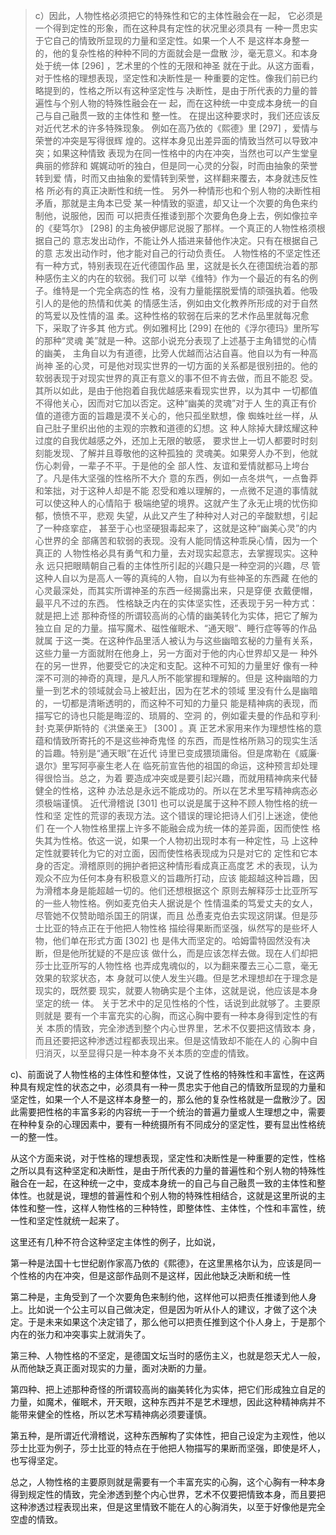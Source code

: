 <blockquote data-pid="DRMubwop">c）因此，⼈物性格必须把它的特殊性和它的主体性融会在⼀起， 它必须是⼀个得到定性的形象，⽽在这种具有定性的状况⾥必须具有 ⼀种⼀贯忠实于它⾃⼰的情致所显现的⼒量和坚定性。如果⼀个⼈不 是这样本⾝整⼀的，他的复杂性格的种种不同的⽅⾯就会是⼀盘散 沙，毫⽆意义。和本⾝处于统⼀体 [296] ，艺术⾥的个性的⽆限和神圣 就在于此。从这⽅⾯看，对于性格的理想表现，坚定性和决断性是⼀ 种重要的定性。像我们前已约略提到的，性格之所以有这种坚定性与 决断性，是由于所代表的⼒量的普遍性与个别⼈物的特殊性融会在⼀ 起，⽽在这种统⼀中变成本⾝统⼀的⾃⼰与⾃⼰融贯⼀致的主体性和 整⼀性。 在提出这种要求时，我们还应该反对近代艺术的许多特殊现象。 例如在⾼乃依的《熙德》⾥ [297] ，爱情与荣誉的冲突是写得很辉 煌的。这样本⾝⻅出差异⾯的情致当然可以导致冲突；如果这种情致 表现为在同⼀性格中的内在冲突，当然也可以产⽣堂皇典丽的修辞和 娓娓动听的独⽩，但是同⼀⼼灵的分裂，时⽽由抽象的荣誉转到爱 情，时⽽⼜由抽象的爱情转到荣誉，这样翻来覆去，本⾝就违反性格 所必有的真正决断性和统⼀性。 另外⼀种情形也和个别⼈物的决断性相⽭盾，那就是主⾓本已受 某⼀种情致的驱遣，却⼜让⼀个次要的⾓⾊来约制他，说服他，因⽽ 可以把责任推诿到那个次要⾓⾊⾝上去，例如像拉⾟的《斐笃尔》 [298] 的主⾓被伊娜尼说服了那样。⼀个真正的⼈物性格须根据⾃⼰的 意志发出动作，不能让外⼈插进来替他作决定。只有在根据⾃⼰的意 志发出动作时，他才能对⾃⼰的⾏动负责任。 ⼈物性格的不坚定性还有⼀种⽅式，特别表现在近代德国作品 ⾥，这就是⻓久在德国统治着的那种感伤主义的内在的软弱。我们可 以举《维特》作为⼀个最近的有名的例⼦。维特是⼀个完全病态的性 格，没有⼒量能摆脱爱情的顽强执着。他吸引⼈的是他的热情和优美 的情感⽣活，例如由⽂化教养所形成的对于⾃然的笃爱以及性情的温 柔。这种性格的软弱在后来的艺术作品⾥就每况愈下，采取了许多其 他⽅式。例如雅柯⽐ [299] 在他的《浮尔德玛》⾥所写的那种“灵魂 美”就是⼀种。这部⼩说充分表现了上述基于主⾓错觉的⼼情的幽美， 主⾓⾃以为有道德，⽐旁⼈优越⽽沾沾⾃喜。他⾃以为有⼀种⾼尚神 圣的⼼灵，可是他对现实世界的⼀切⽅⾯的关系都是很别扭的。他的 软弱表现于对现实世界的真正有意义的事不但不肯去做，⽽且不能忍 受。其所以如此，是由于他抱着⾃我优越感来看现实世界，以为其中 ⼀切都值不得他关⼼，因⽽对它加以否定。这种“幽美的灵魂”对于⼈ ⽣的真正有价值的道德⽅⾯的旨趣是漠不关⼼的，他只孤坐默想，像 蜘蛛吐丝⼀样，从⾃⼰肚⼦⾥织出他的主观的宗教和道德的幻想。这 种⼈除掉⼤肆炫耀这种过度的⾃我优越感之外，还加上⽆限的敏感， 要求世上⼀切⼈都要时时刻刻能发现、了解并且尊敬他的这种孤独的 灵魂美。如果旁⼈办不到，他就伤⼼刺⾻，⼀辈⼦不平。于是他的全 部⼈性、友谊和爱情就都⻢上垮台了。凡是伟⼤坚强的性格所不⼤介 意的东⻄，例如⼀点冬烘⽓，⼀点鲁莽和笨拙，对于这种⼈却是不能 忍受和难以理解的，⼀点微不⾜道的事情就可以使这种⼈的⼼情陷于 极端绝望的境界。这就产⽣了永⽆⽌境的忧伤抑郁，愤愤不平，悲观 失望，从此⼜产⽣了种种对⼈对⼰的⾟酸默想，引起了⼀种痉挛症， 甚⾄于⼼也坚硬狠毒起来了，这就是这种“幽美⼼灵”的内⼼世界的全 部痛苦和软弱的表现。没有⼈能同情这种乖戾⼼情，因为⼀个真正的 ⼈物性格必具有勇⽓和⼒量，去对现实起意志，去掌握现实。这种永 远只把眼睛朝⾃⼰看的主体性所引起的兴趣只是⼀种空洞的兴趣，尽 管这种⼈⾃以为是⾼⼈⼀等的真纯的⼈物，⾃以为有些神圣的东⻄藏 在他的⼼灵最深处，⽽其实所谓神圣的东⻄⼀经揭露出来，只是穿便 ⾐戴便帽，最平凡不过的东⻄。 性格缺乏内在的实体坚实性，还表现于另⼀种⽅式：就是把上述 那种奇怪的所谓较⾼尚的⼼情的幽美转化为实体，把它了解为独⽴⾃ ⾜的⼒量。描写魔术、磁性催眠术、“通天眼”、睡⾏症等等的作品就属 于这⼀类。在这种作品⾥活⼈被认为与这些幽暗⽞秘的⼒量有关系， 这些⼒量⼀⽅⾯就附在他⾝上，另⼀⽅⾯对于他的内⼼世界却⼜是⼀ 种外在的另⼀世界，他要受它的决定和⽀配。这种不可知的⼒量⾥好 像有⼀种深不可测的神奇的真理，是凡⼈所不能掌握和理解的。但是 这种幽暗的⼒量⼀到艺术的领域就会⻢上被赶出，因为在艺术的领域 ⾥没有什么是幽暗的，⼀切都是清晰透明的，⽽这种不可知的⼒量只 能是精神病的表现，⽽描写它的诗也只能是晦涩的、琐屑的、空洞 的，例如霍夫曼的作品和亨利·封·克莱伊斯特的《洪堡亲王》 [300] 。真 正艺术家⽤来作为理想性格的意蕴和情致所寄托的不是这些神奇⿁怪 的东⻄，⽽是性格所熟习的现实⽣活的旨趣。特别是“通天眼”在近代 诗⾥已变成猥琐庸俗。但是席勒在《威廉·退尔》⾥写阿亭豪⽣⽼⼈在 临死前宣告他的祖国的命运，这种预⾔却处理得很恰当。总之，为着 要造成冲突或是要引起兴趣，⽽就⽤精神病来代替健全的性格，这种 办法总是永远不能成功的。所以在艺术⾥写精神病态必须极端谨慎。 近代滑稽说 [301] 也可以说是属于这种不顾⼈物性格的统⼀性和坚 定性的荒谬的表现⽅法。这个错误的理论把诗⼈们引上迷途，使他们 在⼀个⼈物性格⾥摆上许多不能融会成为统⼀体的差异⾯，因⽽使性 格失其为性格。依这⼀说，如果⼀个⼈物初出现时本有⼀种定性，⻢ 上这种定性就要转化为它的对⽴⾯，因⽽使性格表现成为只是对它的 定性和它本⾝的否定。滑稽原则的拥护者把这种情形看成真正⾼度艺 术的表现，认为观众不应为任何本⾝有积极意义的旨趣所打动，应该 能超越这种旨趣，因为滑稽本⾝是能超越⼀切的。他们还想根据这个 原则去解释莎⼠⽐亚所写的⼀些⼈物性格。例如⻨克伯夫⼈据说是个 性情温柔的笃爱丈夫的⼥⼈，尽管她不仅赞助暗杀国王的阴谋，⽽且 怂恿⻨克伯去实现这阴谋。但是莎⼠⽐亚的特点正在于他把⼈物性格 描绘得果断⽽坚强，纵然写的是些坏⼈物，他们单在形式⽅⾯ [302] 也 是伟⼤⽽坚定的。哈姆雷特固然没有决断，但是他所犹疑的不是应该 做什么，⽽是应该怎样去做。现在⼈们却把莎⼠⽐亚所写的⼈物性格 也弄成⿁魂似的，以为翻来覆去三⼼⼆意，毫⽆效果的软浆状态，本 ⾝就可以使⼈发⽣兴趣。但是艺术理想却在于理念是现实的，既然要 现实，就要⼈物确实是个主体，这就是说，他应该是本⾝坚定的统⼀ 体。 关于艺术中的⾜⻅性格的个性，话说到此就够了。主要原则就是 要有⼀个丰富充实的⼼胸，⽽这⼼胸中要有⼀种本⾝得到定性的有关 本质的情致，完全渗透到整个内⼼世界⾥，艺术不仅要把这情致本 ⾝，⽽且还要把这种渗透过程都表现出来。但是这情致却不能在⼈的 ⼼胸中⾃归消灭，以⾄显得只是⼀种本⾝不关本质的空虚的情致。</blockquote><p data-pid="lydxyH-K">c)、前面说了人物性格的主体性和整体性，又说了性格的特殊性和丰富性，在这两种具有规定性的状态之中，必须具有一种一贯忠实于他自己的情致所显现的力量和坚定性，如果一个人不是这样本身整一的，那么他的复杂性格就是一盘散沙了。因此需要把性格的丰富多彩的内容统一于一个统治的普遍力量或人生理想之中，需要在种种复杂的心理因素中，要有一种统摄所有不同成分的坚定性，要有显出性格统一的整一性。</p><p data-pid="QQC09G_y">从这个方面来说，对于性格的理想表现，坚定性和决断性是一种重要的定性，性格之所以具有这种坚定和决断性，是由于所代表的力量的普遍性和个别人物的特殊性融合在一起，在这种统一之中，变成本身统一的自己与自己融贯一致的主体性和整体性。也就是说，理想的普遍性和个别人物的特殊性相结合，这就是这里所说的主体性和整一性，这样人物性格的三种特性，即整体性、主体性，个性和丰富性，统一性和坚定性就统一起来了。</p><p data-pid="tkFgkPHA">这里还有几种不符合这种坚定主体性的例子，比如说，</p><p data-pid="kWlkNMmm">第一种是法国十七世纪剧作家高乃依的《熙德》，在这里黑格尔认为，应该是同一个性格的内在冲突，但是这部作品则不是这样，因此他缺乏决断和统一性</p><p data-pid="jG3y_tKX">第二种是，主角受到了一个次要角色来制约他，这样他可以把责任推诿到他人身上。比如说一个公主可以自己做决定，但是因为听从仆人的建议，才做了这个决定。于是未来如果这个决定错了，那么他可以把责任推到这个仆人身上，于是那个内在的张力和冲突事实上就消失了。</p><p data-pid="eBzf7Lsc">第三种、人物性格的不坚定，是德国文坛当时的感伤主义，也就是怨天尤人一般，从而他缺乏真正面对现实的力量，面对决断的力量。</p><p data-pid="eXWd0uqB">第四种、把上述那种奇怪的所谓较高尚的幽美转化为实体，把它们形成独立自足的力量，如魔术，催眠术，开天眼，这种东西并不是艺术理想，因此这种精神病并不能带来健全的性格，所以艺术写精神病必须要谨慎。</p><p data-pid="-Ky-WIMz">第五种，是所谓近代滑稽说，这种东西解构了实体性，把自己设定为主观性，他以莎士比亚为例子，莎士比亚的特点在于他把人物描写的果断而坚强，即使是坏人，也写得坚定。</p><p data-pid="qvs5KMrW">总之，人物性格的主要原则就是需要有一个丰富充实的心胸，这个心胸有一种本身得到规定性的情致，完全渗透到整个内心世界，艺术不仅要把情致本身，而且要把这种渗透过程表现出来，但是这里情致不能在人的心胸消失，以至于好像他是完全空虚的情致。</p><p></p>